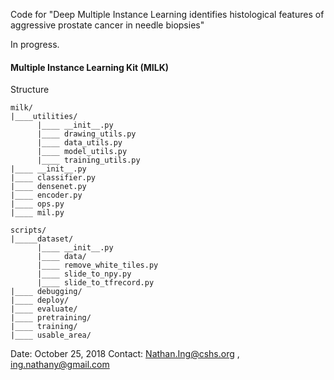 Code for "Deep Multiple Instance Learning identifies histological features of aggressive prostate cancer in needle biopsies"

In progress.

#### Multiple Instance Learning Kit (MILK)

Structure
```
milk/
|____utilities/
      |____ __init__.py
      |____ drawing_utils.py
      |____ data_utils.py
      |____ model_utils.py
      |____ training_utils.py
|____ __init__.py
|____ classifier.py
|____ densenet.py
|____ encoder.py
|____ ops.py
|____ mil.py

scripts/
|_____dataset/
      |____ __init__.py
      |____ data/
      |____ remove_white_tiles.py
      |____ slide_to_npy.py
      |____ slide_to_tfrecord.py
|____ debugging/
|____ deploy/
|____ evaluate/
|____ pretraining/
|____ training/
|____ usable_area/

```

Date: October 25, 2018
Contact: Nathan.Ing@cshs.org , ing.nathany@gmail.com
